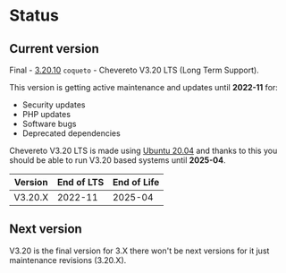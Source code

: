 # Status

## Current version

Final - [3.20.10](https://releases.chevereto.com/3.X/3.20/3.20.10.html) `coqueto` - Chevereto V3.20 LTS (Long Term Support).

This version is getting active maintenance and updates until **2022-11** for:

* Security updates
* PHP updates
* Software bugs
* Deprecated dependencies

Chevereto V3.20 LTS is made using [Ubuntu 20.04](https://wiki.ubuntu.com/Releases) and thanks to this you should be able to run V3.20 based systems until **2025-04**.

| Version | End of LTS | End of Life |
| ------- | ---------- | ----------- |
| V3.20.X | 2022-11    | 2025-04     |

## Next version

V3.20 is the final version for 3.X there won't be next versions for it just maintenance revisions (3.20.X).
